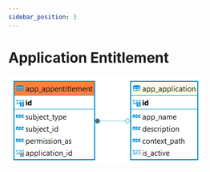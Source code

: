 ```yaml
---
sidebar_position: 3
---
```


# Application Entitlement

![alt text](<../../../../../../../../../../../static/img/prismaenterprise - app_appentitlement.png>)
